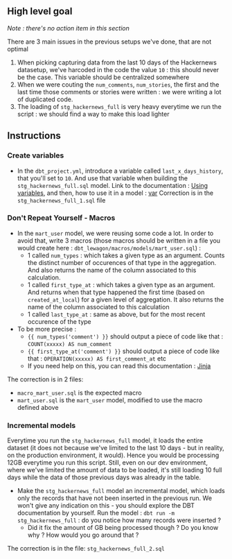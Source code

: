 ## High level goal

_Note : there's no action item in this section_

There are 3 main issues in the previous setups we've done, that are not optimal
1. When picking capturing data from the last 10 days of the Hackernews datasetup, we've harcoded in the code the value `10` : this should never be the case. This variable should be centralized somewhere
2. When we were couting the `num_comments`, `num_stories`, the first and the last time those comments or stories were written : we were writing a lot of duplicated code.
3. The loading of `stg_hackernews_full` is very heavy everytime we run the script : we should find a way to make this load lighter

## Instructions

### Create variables

- In the `dbt_project.yml`, introduce a variable called `last_x_days_history`, that you'll set to `10`. And use that variable when building the `stg_hackernews_full.sql` model. Link to the documentation : [Using variables](https://docs.getdbt.com/docs/building-a-dbt-project/building-models/using-variables), and then, how to use it in a model : [var](https://docs.getdbt.com/reference/dbt-jinja-functions/var)
  Correction is in the `stg_hackernews_full_1.sql` file


### Don't Repeat Yourself - Macros

- In the `mart_user` model, we were reusing some code a lot. In order to avoid that, write 3 macros (those macros should be written in a file you would create here : `dbt_lewagon/macros/models/mart_user.sql`) :
  - 1 called `num_types` : which takes a given type as an argument. Counts the distinct number of occurences of that type in the aggregation. And also returns the name of the column associated to this calculation.
  - 1 called `first_type_at` : which takes a given type as an argument. And returns when that type happened the first time (based on `created_at_local`) for a given level of aggregation. It also returns the name of the column associated to this calculation
  - 1 called `last_type_at` : same as above, but for the most recent occurence of the type
- To be more precise :
  - `{{ num_types('comment') }}` should output a piece of code like that : `COUNT(xxxxx) AS num_comment`
  - `{{ first_type_at('comment') }}` should output a piece of code like that : `OPERATION(xxxxx) AS first_comment_at` etc
  - If you need help on this, you can read this documentation : [Jinja](https://docs.getdbt.com/docs/building-a-dbt-project/jinja-macros)

The correction is in 2 files:
- `macro_mart_user.sql` is the expected macro
- `mart_user.sql` is the `mart_user` model, modified to use the macro defined above


### Incremental models

Everytime you run the `stg_hackernews_full` model, it loads the entire dataset (it does not because we've limited to the last 10 days - but in reality, on the production environment, it would). Hence you would be processing 12GB everytime you run this script. Still, even on our dev environment, where we've limited the amount of data to be loaded, it's still loading 10 full days while the data of those previous days was already in the table.
- Make the `stg_hackernews_full` model an incremental model, which loads only the records that have not been inserted in the previous run. We won't give any indication on this - you should explore the DBT documentation by yourself. Run the model : `dbt run -m stg_hackernews_full` : do you notice how many records were inserted ?
  - Did it fix the amount of GB being processed though ? Do you know why ? How would you go around that ?

The correction is in the file: `stg_hackernews_full_2.sql`
